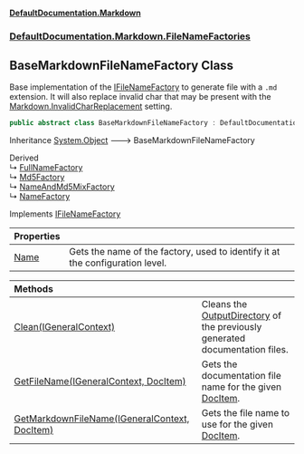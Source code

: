 #### [DefaultDocumentation\.Markdown](../../../../index.md 'index')
### [DefaultDocumentation\.Markdown\.FileNameFactories](../../../../index.md#DefaultDocumentation.Markdown.FileNameFactories 'DefaultDocumentation\.Markdown\.FileNameFactories')

## BaseMarkdownFileNameFactory Class

Base implementation of the [IFileNameFactory](https://github.com/Doraku/DefaultDocumentation/blob/master/documentation/api/DefaultDocumentation/Api/IFileNameFactory/index.md 'DefaultDocumentation\.Api\.IFileNameFactory') to generate file with a `.md` extension\.
It will also replace invalid char that may be present with the [Markdown\.InvalidCharReplacement](https://github.com/Doraku/DefaultDocumentation#invalidcharreplacement 'https://github\.com/Doraku/DefaultDocumentation\#invalidcharreplacement') setting\.

```csharp
public abstract class BaseMarkdownFileNameFactory : DefaultDocumentation.Api.IFileNameFactory
```

Inheritance [System\.Object](https://learn.microsoft.com/en-us/dotnet/api/system.object 'System\.Object') &#129106; BaseMarkdownFileNameFactory

Derived  
&#8627; [FullNameFactory](../FullNameFactory/index.md 'DefaultDocumentation\.Markdown\.FileNameFactories\.FullNameFactory')  
&#8627; [Md5Factory](../Md5Factory/index.md 'DefaultDocumentation\.Markdown\.FileNameFactories\.Md5Factory')  
&#8627; [NameAndMd5MixFactory](../NameAndMd5MixFactory/index.md 'DefaultDocumentation\.Markdown\.FileNameFactories\.NameAndMd5MixFactory')  
&#8627; [NameFactory](../NameFactory/index.md 'DefaultDocumentation\.Markdown\.FileNameFactories\.NameFactory')

Implements [IFileNameFactory](https://github.com/Doraku/DefaultDocumentation/blob/master/documentation/api/DefaultDocumentation/Api/IFileNameFactory/index.md 'DefaultDocumentation\.Api\.IFileNameFactory')

| Properties | |
| :--- | :--- |
| [Name](Name.md 'DefaultDocumentation\.Markdown\.FileNameFactories\.BaseMarkdownFileNameFactory\.Name') | Gets the name of the factory, used to identify it at the configuration level\. |

| Methods | |
| :--- | :--- |
| [Clean\(IGeneralContext\)](Clean(IGeneralContext).md 'DefaultDocumentation\.Markdown\.FileNameFactories\.BaseMarkdownFileNameFactory\.Clean\(DefaultDocumentation\.IGeneralContext\)') | Cleans the [OutputDirectory](https://github.com/Doraku/DefaultDocumentation/blob/master/documentation/api/DefaultDocumentation/ISettings/OutputDirectory.md 'DefaultDocumentation\.ISettings\.OutputDirectory') of the previously generated documentation files\. |
| [GetFileName\(IGeneralContext, DocItem\)](GetFileName(IGeneralContext,DocItem).md 'DefaultDocumentation\.Markdown\.FileNameFactories\.BaseMarkdownFileNameFactory\.GetFileName\(DefaultDocumentation\.IGeneralContext, DefaultDocumentation\.Models\.DocItem\)') | Gets the documentation file name for the given [DocItem](https://github.com/Doraku/DefaultDocumentation/blob/master/documentation/api/DefaultDocumentation/Models/DocItem/index.md 'DefaultDocumentation\.Models\.DocItem')\. |
| [GetMarkdownFileName\(IGeneralContext, DocItem\)](GetMarkdownFileName(IGeneralContext,DocItem).md 'DefaultDocumentation\.Markdown\.FileNameFactories\.BaseMarkdownFileNameFactory\.GetMarkdownFileName\(DefaultDocumentation\.IGeneralContext, DefaultDocumentation\.Models\.DocItem\)') | Gets the file name to use for the given [DocItem](https://github.com/Doraku/DefaultDocumentation/blob/master/documentation/api/DefaultDocumentation/Models/DocItem/index.md 'DefaultDocumentation\.Models\.DocItem')\. |
